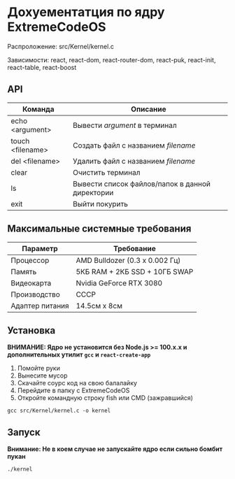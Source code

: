 # Дохуементатция по ядру ExtremeCodeOS

Распроложение: src/Kernel/kernel.c

Зависимости: react, react-dom, react-router-dom, react-puk, react-init, react-table, react-boost

## API
|Команда|Описание|
|-|-|
| echo \<argument\> | Вывести *argument* в терминал |
| touch \<filename\>| Создать файл с названием *filename*|
| del \<filename\>| Удалить файл с названием *filename*|
| clear | Очистить терминал |
| ls | Вывести список файлов/папок в данной директории |
| exit | Выйти покурить

 
  
## Максимальные системные требования

|Параметр|Требование|
|-|-|
| Процессор  |AMD Bulldozer (0.3 x 0.002 Гц)|
| Память  | 5КБ RAM + 2КБ SSD + 10ГБ SWAP |
| Видеокарта  | Nvidia GeForce RTX 3080 |
| Производство | СССР |
| Адаптер питания | 14.5см x 8см |


## Установка
**ВНИМАНИЕ: Ядро не установится без Node.js >= 100.x.x и дополнительных утилит `gcc` и `react-create-app`** 

1. Помойте руки
2. Вынесите мусор
3. Скачайте соурс код на свою балалайку
4. Перейдите в папку с ExtremeCodeOS
5. Откройте командную строку fish или CMD (зажравшийся)
```
gcc src/Kernel/kernel.c -o kernel
```

## Запуск
**Внимание: Не в коем случае не запускайте ядро если сильно бомбит пукан**
```
./kernel
```

